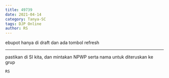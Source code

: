 ```yaml
---
title: 49739
date: 2021-04-14
category: Tanya-SC
tags: DJP Online
author: RS
---
```


ebupot hanya di draft dan ada tombol refresh

---

pastikan di SI kita, dan mintakan NPWP serta nama untuk diteruskan ke grup

`RS`
